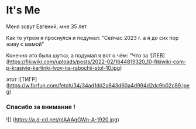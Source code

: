 # It's Me 

  Меня зовут Евгений, мне 35 лет

  Как то утром я проснулся и подумал: "Сейчас 2023 г. а я до сих пор живу с мамой"

 Конечно это была шутка, а подумал я вот о чём: "Что за ![ЛЕВ] (https://fikiwiki.com/uploads/posts/2022-02/1644819320_10-fikiwiki-com-p-krasivie-kartinki-lvov-na-rabochii-stol-10.jpg)
 
 этот ![ТИГР] (https://w.forfun.com/fetch/34/34ad1dd2a843d60a4d994d2dc9b02c89.jpeg)

### Спасибо за внимание ! 

![] (https://a.d-cd.net/nIAAAgGWn-A-1920.jpg)